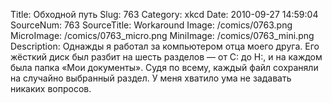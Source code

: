 Title: Обходной путь 
Slug: 763 
Category: xkcd 
Date: 2010-09-27 14:59:04 
SourceNum: 763 
SourceTitle: Workaround 
Image: /comics/0763.png 
MicroImage: /comics/0763_micro.png 
MiniImage: /comics/0763_mini.png 
Description: Oднажды я работал за компьютером отца моего друга. Его жёсткий диск был разбит на шесть разделов — от C: до H:, и на каждом была папка «Мои документы». Судя по всему, каждый файл сохраняли на случайно выбранный раздел. У меня хватило ума не задавать никаких вопросов. 

